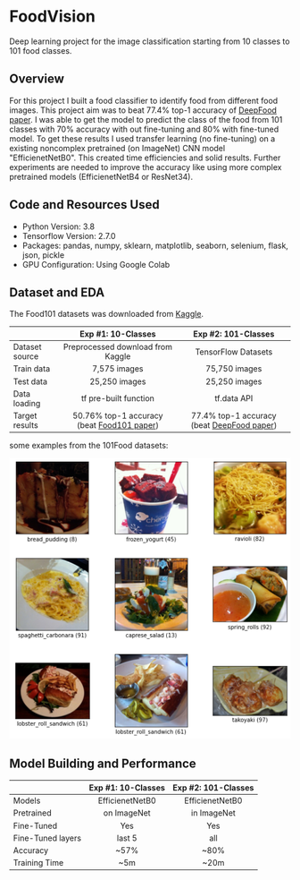 # FoodVision
Deep learning project for the image classification starting from 10 classes to 101 food classes.

## Overview
For this project I built a food classifier to identify food from different food images. This project aim was to beat 77.4% top-1 accuracy of [DeepFood paper](https://arxiv.org/abs/1606.05675).
I was able to get the model to predict the class of the food from 101 classes with 70% accuracy with out fine-tuning and 80% with fine-tuned model. To get these results I used transfer learning (no fine-tuning) on a existing noncomplex pretrained (on ImageNet) CNN model "EfficienetNetB0". This created time efficiencies and solid results. Further experiments are needed to improve the accuracy like using more complex pretrained models (EfficienetNetB4 or ResNet34).

## Code and Resources Used
- Python Version: 3.8
- Tensorflow Version: 2.7.0
- Packages: pandas, numpy, sklearn, matplotlib, seaborn, selenium, flask, json, pickle
- GPU Configuration: Using Google Colab

## Dataset and EDA
The Food101 datasets was downloaded from [Kaggle](https://www.kaggle.com/dansbecker/food-101).

|               | Exp #1: 10-Classes  | Exp #2: 101-Classes  |
| ------------- |:-------------------:|:--------------------:|
| Dataset source| Preprocessed download from Kaggle| TensorFlow Datasets |
| Train data| 7,575 images|75,750 images |
| Test data | 25,250 images|25,250 images|
| Data loading|tf pre-built function|tf.data API|
|Target results|50.76% top-1 accuracy (beat [Food101 paper](https://data.vision.ee.ethz.ch/cvl/datasets_extra/food-101/static/bossard_eccv14_food-101.pdf))|77.4% top-1 accuracy (beat [DeepFood paper](https://arxiv.org/abs/1606.05675))|

some examples from the 101Food datasets:

![alt text](https://github.com/ozzmanmuhammad/FoodVision/blob/main/Images/Food101_examples.png "Train data examples")

## Model Building and Performance

|               | Exp #1: 10-Classes  | Exp #2: 101-Classes  |
| ------------- |:-------------------:|:--------------------:|
| Models | EfficienetNetB0| EfficienetNetB0 |
| Pretrained| on ImageNet |in ImageNet |
| Fine-Tuned | Yes | Yes |
| Fine-Tuned layers | last 5 | all |
| Accuracy |~57%|~80%|
| Training Time |~5m|~20m|





